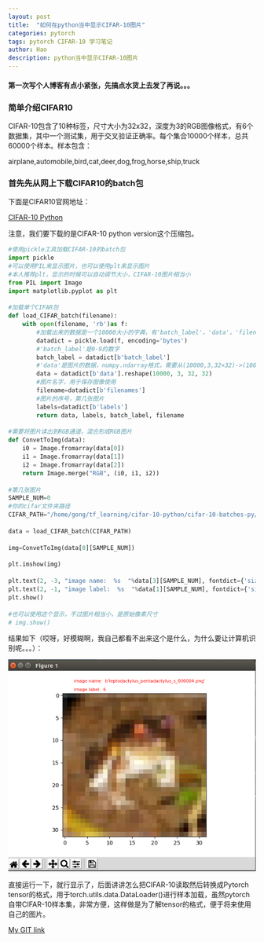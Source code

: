 ```yaml
---
layout: post
title:  "如何在python当中显示CIFAR-10图片"
categories: pytorch
tags: pytorch CIFAR-10 学习笔记
author: Hao
description: python当中显示CIFAR-10图片
---
```

#### 第一次写个人博客有点小紧张，先搞点水货上去发了再说。。。
### 简单介绍CIFAR10

CIFAR-10包含了10种标签，尺寸大小为32x32，深度为3的RGB图像格式，有6个数据集，其中一个测试集，用于交叉验证正确率。每个集合10000个样本，总共60000个样本。样本包含：

airplane,automobile,bird,cat,deer,dog,frog,horse,ship,truck

### 首先先从网上下载CIFAR10的batch包
下面是CIFAR10官网地址：

[CIFAR-10 Python](http://www.cs.toronto.edu/~kriz/cifar.html) 

注意，我们要下载的是CIFAR-10 python version这个压缩包。

```python
#使用pickle工具加载CIFAR-10的batch包
import pickle
#可以使用PIL来显示图片，也可以使用plt来显示图片
#本人推荐plt，显示的时候可以自动调节大小，CIFAR-10图片相当小
from PIL import Image
import matplotlib.pyplot as plt

#加载单个CIFAR包
def load_CIFAR_batch(filename):
    with open(filename, 'rb')as f:
        #加载出来的数据是一个10000大小的字典，有'batch_label'，'data'，'filenames'，'labels'
        datadict = pickle.load(f, encoding='bytes')
        #'batch_label'是0-9的数字
        batch_label = datadict[b'batch_label']
        #'data'是图片的数据，numpy.ndarray格式，需要从(10000,3,32×32)->(10000, 3, 32, 32)
        data = datadict[b'data'].reshape(10000, 3, 32, 32)
        #图片名字，用于保存图像使用
        filename=datadict[b'filenames']
        #图片的序号，第几张图片
        labels=datadict[b'labels']
        return data, labels, batch_label, filename

#需要将图片读出到RGB通道，混合形成RGB图片
def ConvetToImg(data):
    i0 = Image.fromarray(data[0])
    i1 = Image.fromarray(data[1])
    i2 = Image.fromarray(data[2])
    return Image.merge("RGB", (i0, i1, i2))

#第几张图片
SAMPLE_NUM=0
#你的cifar文件夹路径
CIFAR_PATH="/home/gong/tf_learning/cifar-10-python/cifar-10-batches-py/data_batch_1"

data = load_CIFAR_batch(CIFAR_PATH)

img=ConvetToImg(data[0][SAMPLE_NUM])

plt.imshow(img)

plt.text(2, -3, "image name:  %s  "%data[3][SAMPLE_NUM], fontdict={'size': 8, 'color':  'red'})
plt.text(2, -1, "image label:  %s  "%data[1][SAMPLE_NUM], fontdict={'size': 8, 'color':  'red'})
plt.show()

#也可以使用这个显示，不过图片相当小，是原始像素尺寸
# img.show()
```

结果如下（哎呀，好模糊啊，我自己都看不出来这个是什么，为什么要让计算机识别呢。。。）：

![nlp1](/assets/images/cifar1.png)

直接运行一下，就行显示了，后面讲讲怎么把CIFAR-10读取然后转换成Pytorch tensor的格式，用于torch.utils.data.DataLoader()进行样本加载，虽然pytorch自带CIFAR-10样本集，非常方便，这样做是为了解tensor的格式，便于将来使用自己的图片。

[My GIT link](https://github.com/diamour/tf_learning/tree/master/pt_learning)



